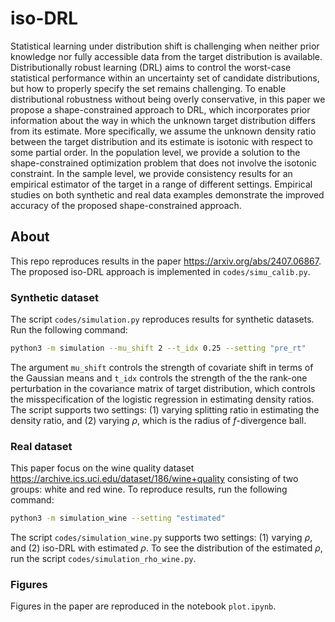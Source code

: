 # iso-DRL

Statistical learning under distribution shift is challenging when neither prior knowledge nor fully accessible data from the target distribution is available. Distributionally robust learning (DRL) aims to control the worst-case statistical performance within an uncertainty set of candidate distributions, but how to properly specify the set remains challenging. To enable distributional robustness without being overly conservative, in this paper we propose a shape-constrained approach to DRL, which incorporates prior information about the way in which the unknown target distribution differs from its estimate. 
More specifically, we assume the unknown density ratio between the target distribution and its estimate is isotonic with respect to some partial order. In the population level, we provide a solution to the shape-constrained optimization problem that does not involve the isotonic constraint. In the sample level, we provide consistency results for an empirical estimator of the target in a range of different settings. Empirical studies on both synthetic and real data examples demonstrate the improved accuracy of the proposed shape-constrained approach.


## About

This repo reproduces results in the paper <https://arxiv.org/abs/2407.06867>. The proposed iso-DRL approach is implemented in ```codes/simu_calib.py```.

### Synthetic dataset

The script ```codes/simulation.py``` reproduces results for synthetic datasets. Run the following command:


```bash
python3 -m simulation --mu_shift 2 --t_idx 0.25 --setting "pre_rt"
```

The argument ```mu_shift``` controls the strength of covariate shift in terms of the Gaussian means and ```t_idx``` controls the strength of the the rank-one perturbation in the covariance matrix of target distribution, which controls the misspecification of the logistic regression in estimating density ratios. The script supports two settings: (1) varying splitting ratio in estimating the density ratio, and (2) varying $\rho$, which is the radius of $f$-divergence ball.


### Real dataset

This paper focus on the wine quality dataset <https://archive.ics.uci.edu/dataset/186/wine+quality> consisting of two groups: white and red wine. To reproduce results, run the following command:

```bash
python3 -m simulation_wine --setting "estimated"
```

The script ```codes/simulation_wine.py``` supports two settings: (1) varying $\rho$, and (2) iso-DRL with estimated $\rho$. To see the distribution of the estimated $\rho$, run the script ```codes/simulation_rho_wine.py```.


### Figures

Figures in the paper are reproduced in the notebook ```plot.ipynb```.






